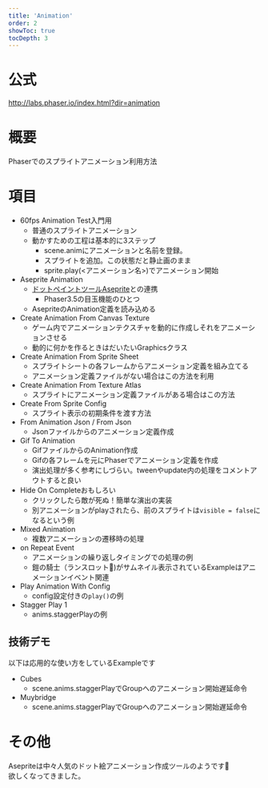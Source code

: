 ```yaml
---
title: 'Animation'
order: 2
showToc: true
tocDepth: 3
---
```


# 公式

http://labs.phaser.io/index.html?dir=animation

# 概要
Phaserでのスプライトアニメーション利用方法

# 項目

- 60fps Animation Test<Badge color="lightgreen">入門用</Badge>
  - 普通のスプライトアニメーション
  - 動かすための工程は基本的に3ステップ
    - scene.animにアニメーションと名前を登録。
    - スプライトを追加。この状態だと静止画のまま
    - sprite.play(<アニメーション名>)でアニメーション開始
- Aseprite Animation
  - [ドットペイントツールAseprite](https://store.steampowered.com/app/431730/Aseprite/)との連携
    - Phaser3.5の目玉機能のひとつ
  - AsepriteのAnimation定義を読み込める
- Create Animation From Canvas Texture
  - ゲーム内でアニメーションテクスチャを動的に作成しそれをアニメーションさせる
  - 動的に何かを作るときはだいたいGraphicsクラス
- Create Animation From Sprite Sheet
  - スプライトシートの各フレームからアニメーション定義を組み立てる
  - アニメーション定義ファイルがない場合はこの方法を利用
- Create Animation From Texture Atlas
  - スプライトにアニメーション定義ファイルがある場合はこの方法
- Create From Sprite Config
  - スプライト表示の初期条件を渡す方法
- From Animation Json / From Json
  - Jsonファイルからのアニメーション定義作成
- Gif To Animation
  - GifファイルからのAnimation作成
  - Gifの各フレームを元にPhaserでアニメーション定義を作成
  - 演出処理が多く参考にしづらい。tweenやupdate内の処理をコメントアウトすると良い
- Hide On Complete<Badge color="blue">おもしろい</Badge>
  - クリックしたら敵が死ぬ！簡単な演出の実装
  - 別アニメーションがplayされたら、前のスプライトは`visible = false`になるという例
- Mixed Animation
  - 複数アニメーションの遷移時の処理
- on Repeat Event
  - アニメーションの繰り返しタイミングでの処理の例
  - 鎧の騎士（ランスロット🤖)がサムネイル表示されているExampleはアニメーションイベント関連
- Play Animation With Config
  - config設定付きの`play()`の例
- Stagger Play 1
  - anims.staggerPlayの例

## 技術デモ
以下は応用的な使い方をしているExampleです

- Cubes
  - scene.anims.staggerPlayでGroupへのアニメーション開始遅延命令
- Muybridge
  - scene.anims.staggerPlayでGroupへのアニメーション開始遅延命令

# その他
Asepriteは中々人気のドット絵アニメーション作成ツールのようです🤤  
欲しくなってきました。